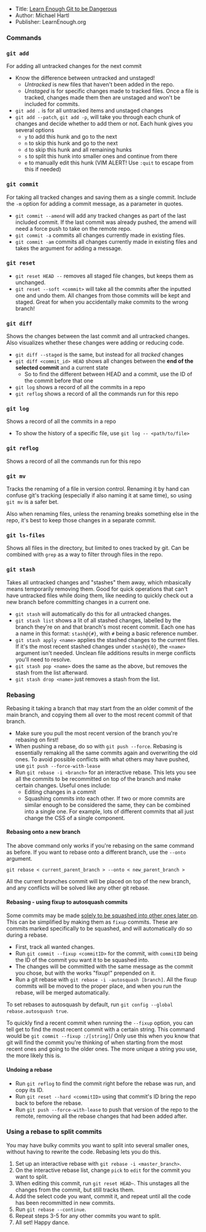 * Title: [Learn Enough Git to be Dangerous](https://www.learnenough.com/git-tutorial)
* Author: Michael Hartl
* Publisher: LearnEnough.org

### Commands

### `git add`

For adding all untracked changes for the next commit

* Know the difference between untracked and unstaged!
    - _Untracked_ is new files that haven't been added in the repo.
    - _Unstaged_ is for specific changes made to tracked files. Once a file is tracked, changes made them then are unstaged and won't be included for commits.
* `git add .` is for all untracked items and unstaged changes
* `git add --patch`, `git add -p`, will take you through each chunk of changes and decide whether to add them or not. Each hunk gives you several options
    * `y` to add this hunk and go to the next
    * `n` to skip this hunk and go to the next
    * `d` to skip this hunk and all remaining hunks
    * `s` to split this hunk into smaller ones and continue from there
    * `e` to manually edit this hunk (VIM ALERT! Use `:quit` to escape from this if needed)

### `git commit`

For taking all tracked changes and saving them as a single commit. Include the `-m` option for adding a commit message, as a parameter in quotes.

* `git commit --amend` will add any tracked changes as part of the last included commit. If the last commit was already pushed, the amend will need a force push to take on the remote repo.
* `git commit -a` commits all changes currently made in existing files.
* `git commit -am` commits all changes currently made in existing files and takes the argument for adding a message.

### `git reset`

* `git reset HEAD --` removes all staged file changes, but keeps them as unchanged.
* `git reset --soft <commit>` will take all the commits after the inputted one and undo them. All changes from those commits will be kept and staged. Great for when you accidentally make commits to the wrong branch!

### `git diff`

Shows the changes between the last commit and all untracked changes. Also visualizes whether these changes were adding or reducing code.

* `git diff --staged` is the same, but instead for all *tracked* changes
* `git diff <commit_id> HEAD` shows all changes between the **end of the selected commit** and a current state
    - So to find the different between HEAD and a commit, use the ID of the commit before that one
* `git log` shows a record of all the commits in a repo
* `git reflog` shows a record of all the commands run for this repo

### `git log`

Shows a record of all the commits in a repo

* To show the history of a specific file, use `git log -- <path/to/file>`

### `git reflog`

Shows a record of all the commands run for this repo

### `git mv`

Tracks the renaming of a file in version control. Renaming it by hand can confuse git's tracking (especially if also naming it at same time), so using `git mv` is a safer bet.

Also when renaming files, unless the renaming breaks something else in the repo, it's best to keep those changes in a separate commit.

### `git ls-files`

Shows all files in the directory, but limited to ones tracked by git. Can be combined with `grep` as a way to filter through files in the repo.

### `git stash`

Takes all untracked changes and "stashes" them away, which mbasically means temporarily removing them. Good for quick operations that can't have untracked files while doing them, like needing to quickly check out a new branch before committing changes in a current one.

* `git stash` will automatically do this for all untracked changes.
* `git stash list` shows a lit of all stashed changes, labelled by the branch they're on and that branch's most recent commit. Each one has a name in this format: `stash@{#}`, with `#` being a basic reference number.
* `git stash apply <name>` applies the stashed changes to the current files. If it's the most recent stashed changes under `stash@{0}`, the `<name>` argument isn't needed. Unclean file additions results in merge conflicts you'll need to resolve.
* `git stash pop <name>` does the same as the above, but removes the stash from the list afterward.
* `git stash drop <name>` just removes a stash from the list.

### Rebasing

Rebasing it taking a branch that may start from the an older commit of the main branch, and copying them all over to the most recent commit of that branch.

* Make sure you pull the most recent version of the branch you're rebasing on first!
* When pushing a rebase, do so with `git push --force`. Rebasing is essentially remaking all the same commits again and overwriting the old ones. To avoid possible conflicts with what others may have pushed, use `git push --force-with-lease`
* Run `git rebase -i <branch>` for an interactive rebase. This lets you see all the commits to be recommitted on top of the branch and make certain changes. Useful ones include:
    - Editing changes in a commit
    - Squashing commits into each other. If two or more commits are similar enough to be considered the same, they can be combined into a single one. For example, lots of different commits that all just change the CSS of a single component.

#### Rebasing onto a new branch

The above command only works if you're rebasing on the same command as before. If you want to rebase onto a different branch, use the `--onto` argument.

```
git rebase < current_parent_branch > --onto < new_parent_branch >
```

All the current branches commit will be placed on top of the new branch, and any conflicts will be solved like any other git rebase.

#### Rebasing - using fixup to autosquash commits

Some commits may be made [solely to be squashed into other ones later on](https://robots.thoughtbot.com/autosquashing-git-commits). This can be simplified by making them as `fixup` commits. These are commits marked specifically to be squashed, and will automatically do so during a rebase.

* First, track all wanted changes.
* Run `git commit --fixup <commitID>` for the commit, with `commitID` being the ID of the commit you want it to be squashed into.
* The changes will be committed with the same message as the commit you chose, but with the works "fixup!" prepended on it.
* Run a git rebase with `git rebase -i -autosquash [branch]`. All the fixup commits will be moved to the proper place, and when you run the rebase, will be merged automatically.

To set rebases to autosquash by default, run `git config --global rebase.autosquash true`.

To quickly find a recent commit when running the `--fixup` option, you can tell get to find the most recent commit with a certain string. This command would be `git commit --fixup :/[string]`/ Only use this when you know that git will find the commit you're thinking of when starting from the most recent ones and going to the older ones. The more unique a string you use, the more likely this is.

#### Undoing a rebase

* Run `git reflog` to find the commit right before the rebase was run, and copy its ID.
* Run `git reset --hard <commitID>` using that commit's ID bring the repo back to before the rebase.
* Run `git push --force-with-lease` to push that version of the repo to the remote, removing all the rebase changes that had been added after.

### Using a rebase to split commits

You may have bulky commits you want to split into several smaller ones, without having to rewrite the code. Rebasing lets you do this.

1. Set up an interactive rebase with `git rebase -i <master_branch>`.
2. On the interactive rebase list, change `pick` to `edit` for the commit you want to split.
3. When editing this commit, run `git reset HEAD~`. This unstages all the changes from the commit, but still tracks them.
4. Add the select code you want, commit it, and repeat until all the code has been recommitted in new commits.
5. Run `git rebase --continue`.
6. Repeat steps 3-5 for any other commits you want to split.
7. All set! Happy dance.
